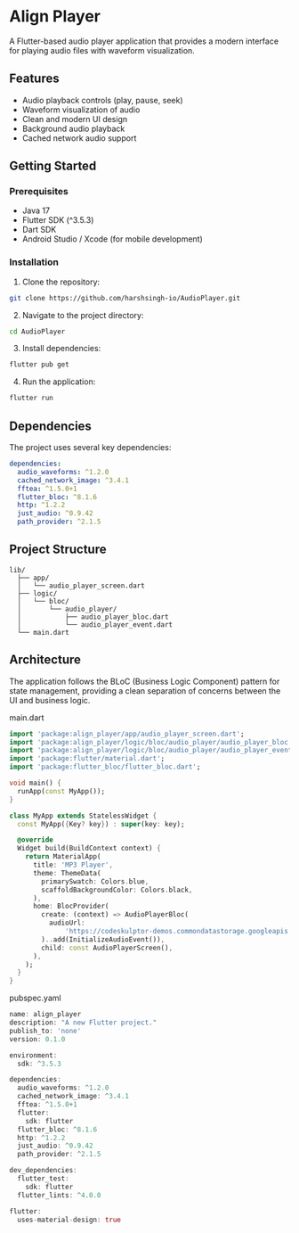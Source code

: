 # Align Player

A Flutter-based audio player application that provides a modern interface for playing audio files with waveform visualization.

## Features

- Audio playback controls (play, pause, seek)
- Waveform visualization of audio
- Clean and modern UI design
- Background audio playback
- Cached network audio support

## Getting Started

### Prerequisites

- Java 17
- Flutter SDK (^3.5.3)
- Dart SDK
- Android Studio / Xcode (for mobile development)

### Installation

1. Clone the repository:
```bash
git clone https://github.com/harshsingh-io/AudioPlayer.git
```

2. Navigate to the project directory:
```bash
cd AudioPlayer
```

3. Install dependencies:
```bash
flutter pub get
```

4. Run the application:
```bash
flutter run
```

## Dependencies

The project uses several key dependencies:

```yaml
dependencies:
  audio_waveforms: ^1.2.0
  cached_network_image: ^3.4.1
  fftea: ^1.5.0+1
  flutter_bloc: ^8.1.6
  http: ^1.2.2
  just_audio: ^0.9.42
  path_provider: ^2.1.5
```

## Project Structure

```
lib/
  ├── app/
  │   └── audio_player_screen.dart
  ├── logic/
  │   └── bloc/
  │       └── audio_player/
  │           ├── audio_player_bloc.dart
  │           └── audio_player_event.dart
  └── main.dart
```

## Architecture

The application follows the BLoC (Business Logic Component) pattern for state management, providing a clean separation of concerns between the UI and business logic.

main.dart
```dart
import 'package:align_player/app/audio_player_screen.dart';
import 'package:align_player/logic/bloc/audio_player/audio_player_bloc.dart';
import 'package:align_player/logic/bloc/audio_player/audio_player_event.dart';
import 'package:flutter/material.dart';
import 'package:flutter_bloc/flutter_bloc.dart';

void main() {
  runApp(const MyApp());
}

class MyApp extends StatelessWidget {
  const MyApp({Key? key}) : super(key: key);

  @override
  Widget build(BuildContext context) {
    return MaterialApp(
      title: 'MP3 Player',
      theme: ThemeData(
        primarySwatch: Colors.blue,
        scaffoldBackgroundColor: Colors.black,
      ),
      home: BlocProvider(
        create: (context) => AudioPlayerBloc(
          audioUrl:
              'https://codeskulptor-demos.commondatastorage.googleapis.com/descent/background%20music.mp3',
        )..add(InitializeAudioEvent()),
        child: const AudioPlayerScreen(),
      ),
    );
  }
}
```

pubspec.yaml

```dart
name: align_player
description: "A new Flutter project."
publish_to: 'none'
version: 0.1.0

environment:
  sdk: ^3.5.3

dependencies:
  audio_waveforms: ^1.2.0
  cached_network_image: ^3.4.1
  fftea: ^1.5.0+1
  flutter:
    sdk: flutter
  flutter_bloc: ^8.1.6
  http: ^1.2.2
  just_audio: ^0.9.42
  path_provider: ^2.1.5

dev_dependencies:
  flutter_test:
    sdk: flutter
  flutter_lints: ^4.0.0

flutter:
  uses-material-design: true

```

